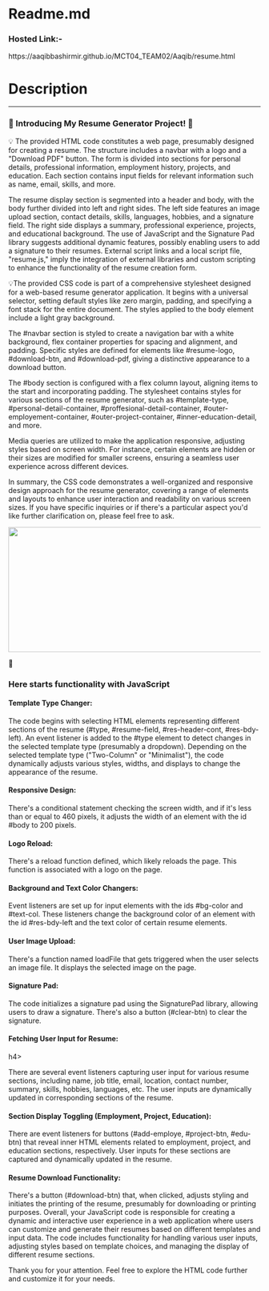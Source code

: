 <h1>Readme.md</h1>
<h3>Hosted Link:-</h3>
https://aaqibbashirmir.github.io/MCT04_TEAM02/Aaqib/resume.html

<h1>Description</h1>
<hr style="font-weight:bolder">

<h3>🚀 Introducing My Resume Generator Project! 🚀</h3> 

💡 The provided HTML code constitutes a web page, presumably designed for creating a resume. The structure includes a navbar with a 
   logo and a "Download PDF" button. The form is divided into sections for personal details, professional information, employment 
   history, projects, and education. Each section contains input fields for relevant information such as name, email, skills, and more.

   The resume display section is segmented into a header and body, with the body further divided into left and right sides. The left 
     side features an image upload section, contact details, skills, languages, hobbies, and a signature field. The right side displays a summary, professional experience, projects, and educational background. The use of JavaScript and the Signature Pad library suggests additional dynamic features, possibly enabling users to add a signature to their resumes. External script links and a local script file, "resume.js," imply the integration of external libraries and custom scripting to enhance the functionality of the resume creation form.

💡The provided CSS code is part of a comprehensive stylesheet designed for a web-based resume generator application. It begins with a universal selector, setting default styles like zero margin, padding, and specifying a font stack for the entire document. The styles applied to the body element include a light gray background.

The #navbar section is styled to create a navigation bar with a white background, flex container properties for spacing and alignment, and padding. Specific styles are defined for elements like #resume-logo, #download-btn, and #download-pdf, giving a distinctive appearance to a download button.

The #body section is configured with a flex column layout, aligning items to the start and incorporating padding. The stylesheet contains styles for various sections of the resume generator, such as #template-type, #personal-detail-container, #proffesional-detail-container, #outer-employement-container, #outer-project-container, #inner-education-detail, and more.

Media queries are utilized to make the application responsive, adjusting styles based on screen width. For instance, certain elements are hidden or their sizes are modified for smaller screens, ensuring a seamless user experience across different devices.

In summary, the CSS code demonstrates a well-organized and responsive design approach for the resume generator, covering a range of elements and layouts to enhance user interaction and readability on various screen sizes. If you have specific inquiries or if there's a particular aspect you'd like further clarification on, please feel free to ask.

<img src="https://media.geeksforgeeks.org/wp-content/cdn-uploads/20210304115719/animation1111.jpg" height="250px" width="600px">

🚀<h3>Here starts functionality with JavaScript </h3>
<h4>Template Type Changer:</h4>

The code begins with selecting HTML elements representing different sections of the resume (#type, #resume-field, #res-header-cont, #res-bdy-left).
An event listener is added to the #type element to detect changes in the selected template type (presumably a dropdown).
Depending on the selected template type ("Two-Column" or "Minimalist"), the code dynamically adjusts various styles, widths, and displays to change the appearance of the resume.
<h4>Responsive Design:</h4>

There's a conditional statement checking the screen width, and if it's less than or equal to 460 pixels, it adjusts the width of an element with the id #body to 200 pixels.
<h4>Logo Reload:</h4>

There's a reload function defined, which likely reloads the page. This function is associated with a logo on the page.
<h4>Background and Text Color Changers:</h4>

Event listeners are set up for input elements with the ids #bg-color and #text-col. These listeners change the background color of an element with the id #res-bdy-left and the text color of certain resume elements.
<h4>User Image Upload:</h4>

There's a function named loadFile that gets triggered when the user selects an image file. It displays the selected image on the page.
<h4>Signature Pad:</h4>

The code initializes a signature pad using the SignaturePad library, allowing users to draw a signature. There's also a button (#clear-btn) to clear the signature.
<h4>Fetching User Input for Resume:</h4>h4>

There are several event listeners capturing user input for various resume sections, including name, job title, email, location, contact number, summary, skills, hobbies, languages, etc.
The user inputs are dynamically updated in corresponding sections of the resume.
<h4>Section Display Toggling (Employment, Project, Education):</h4>

There are event listeners for buttons (#add-employe, #project-btn, #edu-btn) that reveal inner HTML elements related to employment, project, and education sections, respectively.
User inputs for these sections are captured and dynamically updated in the resume.
<h4>Resume Download Functionality:</h4>

There's a button (#download-btn) that, when clicked, adjusts styling and initiates the printing of the resume, presumably for downloading or printing purposes.
Overall, your JavaScript code is responsible for creating a dynamic and interactive user experience in a web application where users can customize and generate their resumes based on different templates and input data. The code includes functionality for handling various user inputs, adjusting styles based on template choices, and managing the display of different resume sections.

Thank you for your attention. Feel free to explore the HTML code further and customize it for your needs.<br>





